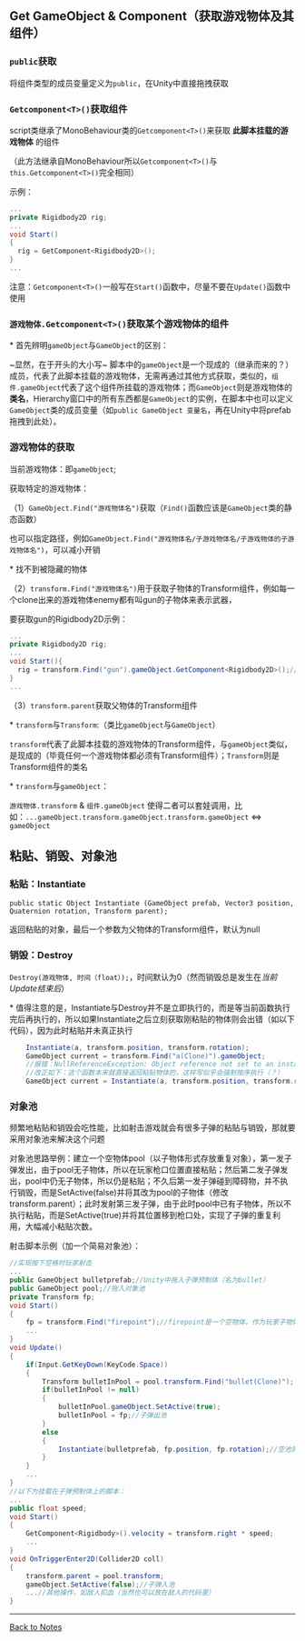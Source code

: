 ## Get GameObject & Component（获取游戏物体及其组件） 

### `public`获取 

将组件类型的成员变量定义为`public`，在Unity中直接拖拽获取 

### `Getcomponent<T>()`获取组件 

script类继承了MonoBehaviour类的`Getcomponent<T>()`来获取 **此脚本挂载的游戏物体** 的组件 

（此方法继承自MonoBehaviour所以`Getcomponent<T>()`与`this.Getcomponent<T>()`完全相同）

示例： 

```C#
...
private Rigidbody2D rig;
...
void Start()
{
  rig = GetComponent<Rigidbody2D>();
}
...
``` 

注意：`Getcomponent<T>()`一般写在`Start()`函数中，尽量不要在`Update()`函数中使用 

### `游戏物体.Getcomponent<T>()`获取某个游戏物体的组件 

\* 首先辨明`gameObject`与`GameObject`的区别： 

  ~显然，在于开头的大小写~ 脚本中的`gameObject`是一个现成的（继承而来的？）成员，代表了此脚本挂载的游戏物体，无需再通过其他方式获取，类似的，`组件.gameObject`代表了这个组件所挂载的游戏物体；而`GameObject`则是游戏物体的**类名**，Hierarchy窗口中的所有东西都是`GameObject`的实例，在脚本中也可以定义`GameObject`类的成员变量（如`public GameObject 变量名`，再在Unity中将prefab拖拽到此处）。 

### 游戏物体的获取 

当前游戏物体：即`gameObject`; 

获取特定的游戏物体： 

（1）`GameObject.Find("游戏物体名")`获取（`Find()`函数应该是`GameObject`类的静态函数） 

也可以指定路径，例如`GameObject.Find("游戏物体名/子游戏物体名/子游戏物体的子游戏物体名")`，可以减小开销 

\* 找不到被隐藏的物体 

（2）`transform.Find("游戏物体名")`用于获取子物体的Transform组件，例如每一个clone出来的游戏物体enemy都有叫gun的子物体来表示武器， 

要获取gun的Rigidbody2D示例：

```C#
...
private Rigidbody2D rig;
...
void Start(){
  rig = transform.Find("gun").gameObject.GetComponent<Rigidbody2D>();//transform.Find("gun")获取了gun的Transform组件
}
...
``` 

（3）`transform.parent`获取父物体的Transform组件 

 \* `transform`与`Transform`:（类比`gameObject`与`GameObject`）  
 
 `transform`代表了此脚本挂载的游戏物体的Transform组件，与`gameObject`类似，是现成的（毕竟任何一个游戏物体都必须有Transform组件）；`Transform`则是Transform组件的类名
  
 \* `transform`与`gameObject`：
  
`游戏物体.transform` & `组件.gameObject` 使得二者可以套娃调用，比如：`...gameObject.transform.gameObject.transform.gameObject` <=> `gameObject` 

## 粘贴、销毁、对象池 

### 粘贴：Instantiate 

`public static Object Instantiate (GameObject prefab, Vector3 position, Quaternion rotation, Transform parent);` 

返回粘贴的对象，最后一个参数为父物体的Transform组件，默认为null 

### 销毁：Destroy 

`Destroy(游戏物体, 时间（float）);`，时间默认为0（然而销毁总是发生在*当前Update结束后*） 


\* 值得注意的是，Instantiate与Destroy并不是立即执行的，而是等当前函数执行完后再执行的，所以如果Instantiate之后立刻获取刚粘贴的物体则会出错（如以下代码），因为此时粘贴并未真正执行 

```C#
    Instantiate(a, transform.position, transform.rotation);
    GameObject current = transform.Find("a(Clone)").gameObject;
    //报错：NullReferenceException: Object reference not set to an instance of an object
    //改正如下：这个函数本来就直接返回粘贴物体的，这样写似乎会强制按序执行（？）
    GameObject current = Instantiate(a, transform.position, transform.rotation);
```
### 对象池 

频繁地粘贴和销毁会吃性能，比如射击游戏就会有很多子弹的粘贴与销毁，那就要采用对象池来解决这个问题 

对象池思路举例：建立一个空物体pool（以子物体形式存放重复对象），第一发子弹发出，由于pool无子物体，所以在玩家枪口位置直接粘贴；然后第二发子弹发出，pool中仍无子物体，所以仍是粘贴；不久后第一发子弹碰到障碍物，并不执行销毁，而是SetActive(false)并将其改为pool的子物体（修改transform.parent）；此时发射第三发子弹，由于此时pool中已有子物体，所以不执行粘贴，而是SetActive(true)并将其位置移到枪口处，实现了子弹的重复利用，大幅减小粘贴次数。 

射击脚本示例（加一个简易对象池）： 

```C#
//实现按下空格时玩家射击
...
public GameObject bulletprefab;//Unity中拖入子弹预制体（名为bullet）
public GameObject pool;//拖入对象池
private Transform fp;
void Start()
{
    fp = transform.Find("firepoint");//firepoint是一个空物体，作为玩家子物体来表示开火位置
    ...
}
void Update()
{
    if(Input.GetKeyDown(KeyCode.Space))
    { 
        Transform bulletInPool = pool.transform.Find("bullet(Clone)");
        if(bulletInPool != null)
        {
            bulletInPool.gameObject.SetActive(true);
            bulletInPool = fp;//子弹出池
        }
        else
        {
            Instantiate(bulletprefab, fp.position, fp.rotation);//空池则粘贴子弹
        }
    }
    ...
}
//以下为挂载在子弹预制体上的脚本：
...
public float speed;
void Start()
{
    GetComponent<Rigidbody>().velocity = transform.right * speed; 
    ...
}
void OnTriggerEnter2D(Collider2D coll)
{
    transform.parent = pool.transform;
    gameObject.SetActive(false);//子弹入池
    ...//其他操作，如敌人扣血（当然也可以放在敌人的代码里）
}
``` 
---
[Back to Notes](https://github.com/Vincent-zz/Unity/blob/main/UnityNotes.md)